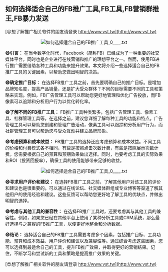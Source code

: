 ## **如何选择适合自己的FB推广工具,FB工具,FB营销群推王,FB暴力发送**

[😍想了解推广相关软件的朋友请登录 http://www.vst.tw](http://www.vst.tw)

 <center><img src="https://vst.tw/MP4/tuiguang/png/6.png" alt="如何选择适合自己的FB推广工具_0____.txt"></center>

**😄引言：**
在当今数字化时代，Facebook（简称FB）已经成为了一种重要的社交媒体平台，同时也是企业进行在线营销和推广的理想平台之一。然而，使用FB进行推广需要借助各种工具和功能来提升效果。本文将介绍一些选择适合自己的FB推广工具的关键因素，以帮助您做出明智的决策。

**😄确定推广目标：**
在选择FB推广工具之前，首先要明确自己的推广目标。是增加品牌知名度，提高产品销量，还是扩大受众群体？不同的目标需要不同的工具和策略来实现。例如，FB广告管理工具可以帮助您更好地管理和优化广告投放，而FB像素可以追踪和分析用户行为以优化转化率。

**😄了解不同的FB推广工具：**
FB推广工具种类繁多，包括广告管理工具、像素工具、社群管理工具等。在选择之前，建议您详细了解每种工具的功能和特点。广告管理工具可以帮助您创建和管理广告活动，像素工具可以跟踪和分析用户行为，而社群管理工具可以帮助您与受众互动并建立品牌形象。

**😄考虑预算和成本效益：**
FB推广工具的选择还应考虑预算和成本效益。不同工具的价格和付费模式各不相同，有些是按照点击次数计费，有些是按照展示次数计费。您需要根据自己的预算和预期效果做出选择。同时，也要考虑工具的实际效果和ROI（投资回报率），确保工具的使用能够带来足够的收益。

 <center><img src="https://vst.tw/MP4/tuiguang/png/1.png" alt="如何选择适合自己的FB推广工具_0____.txt"></center>

**😄寻求用户评价和建议：**
在选择FB推广工具之前，了解其他用户对该工具的评价和建议也是很重要的。可以通过在线论坛、社交媒体群组或专业博客等渠道了解其他用户的使用经验和建议。这些反馈可以帮助您更好地了解工具的优缺点，并做出明智的选择。

**😄考虑与其他工具的兼容性：**
在选择FB推广工具时，还要考虑其与其他工具的兼容性。例如，如果您已经在其他平台上使用了某种分析工具或CRM系统，那么最好选择与之兼容的FB推广工具，以便更好地整合和分析数据。

**😄结论：**
选择适合自己的FB推广工具需要考虑多个因素，包括推广目标、工具功能、预算和成本效益、用户评价和建议以及兼容性等。通过综合考虑这些因素，您可以选择到最适合自己的工具，提升FB推广效果，并取得更好的营销结果。记住，不断学习和尝试新的工具和策略是提高推广效果的关键。

[😍想了解推广相关软件的朋友请登录 http://www.vst.tw](http://www.vst.tw)



